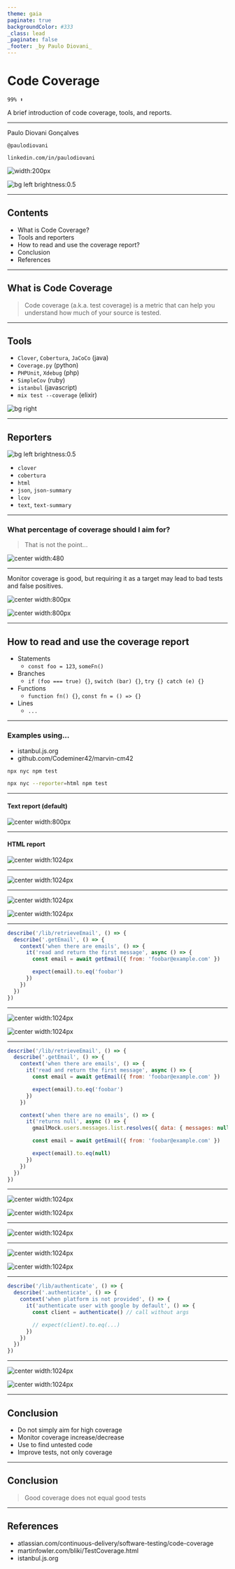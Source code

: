 ```yaml
---
theme: gaia
paginate: true
backgroundColor: #333
_class: lead
_paginate: false
_footer: _by Paulo Diovani_
---
```


<style>
/* Add total page number */
section::after {
  content: attr(data-marpit-pagination) ' / ' attr(data-marpit-pagination-total);
}

a {
  color: inherit;
  text-decoration: none;
}

img[alt~="center"] {
  display: block;
  margin: 0 auto;
}
</style>

# Code Coverage

`99% ⬆`

A brief introduction of code coverage, tools, and reports.

---

Paulo Diovani Gonçalves

`@paulodiovani`

`linkedin.com/in/paulodiovani`

![width:200px](./media/codeminer.svg)

![bg left brightness:0.5](./media/avatar.jpg)

---

## Contents

- What is Code Coverage?
- Tools and reporters
- How to read and use the coverage report?
- Conclusion
- References

---

## What is Code Coverage

> Code coverage (a.k.a. test coverage) is a metric that can help you understand how much of your source is tested.

---

<!--
_footer: Image by rawpixel.com
-->

## Tools

- `Clover`, `Cobertura`, `JaCoCo` (java)
- `Coverage.py` (python)
- `PHPUnit`, `Xdebug` (php)
- `SimpleCov` (ruby)
- `istanbul` (javascript)
- `mix test --coverage` (elixir)

![bg right](media/image-from-rawpixel-id-3237401-jpeg.jpg)

---

<!--
_footer: Image by rawpixel.com
-->

## Reporters

![bg left brightness:0.5](./media/image-from-rawpixel-id-899257-jpeg.jpg)

- `clover`
- `cobertura`
- `html`
- `json`, `json-summary`
- `lcov`
- `text`, `text-summary`

---

<!--
_footer: Image by martinfowler.com
-->

###  What percentage of coverage should I aim for? 

> That is not the point...

![center width:480](./media/coverage-vs-quality.png)

---

Monitor coverage is good, but requiring it as a target may lead to bad
tests and false positives.

![center width:800px](./media/coverage-monitor-jenkins.png)

![center width:800px](./media/coverage-monitor-codecov.png)

---

## How to read and use the coverage report

- Statements
  * `const foo = 123`, `someFn()`
- Branches
  * `if (foo === true) {}`, `switch (bar) {}`, `try {} catch (e) {}`
- Functions
  * `function fn() {}`, `const fn = () => {}`
- Lines
  * `...`

---

### Examples using...

- [istanbul.js.org](https://istanbul.js.org)
- [github.com/Codeminer42/marvin-cm42](https://github.com/Codeminer42/marvin-cm42/)

```bash
npx nyc npm test
```

```bash
npx nyc --reporter=html npm test
```

---

#### Text report (default)

![center width:800px](./media/text-report-001.png)

---

#### HTML report

![center width:1024px](./media/html-report-index-01.png)

---

![center width:1024px](./media/html-report-index-email.png)

---

![center width:1024px](./media/html-report-email-header-before.png)

![center width:1024px](./media/html-report-email-code-before.png)

---

```javascript
describe('/lib/retrieveEmail', () => {
  describe('.getEmail', () => {
    context('when there are emails', () => {
      it('read and return the first message', async () => {
        const email = await getEmail({ from: 'foobar@example.com' })

        expect(email).to.eq('foobar')
      })
    })
  })
})
```

---

![center width:1024px](./media/html-report-email-header-after-01.png)

![center width:1024px](./media/html-report-email-code-after-01.png)

---

```javascript
describe('/lib/retrieveEmail', () => {
  describe('.getEmail', () => {
    context('when there are emails', () => {
      it('read and return the first message', async () => {
        const email = await getEmail({ from: 'foobar@example.com' })

        expect(email).to.eq('foobar')
      })
    })

    context('when there are no emails', () => {
      it('returns null', async () => {
        gmailMock.users.messages.list.resolves({ data: { messages: null } })

        const email = await getEmail({ from: 'foobar@example.com' })

        expect(email).to.eq(null)
      })
    })
  })
})
```

---

![center width:1024px](./media/html-report-email-header-after-02.png)

![center width:1024px](./media/html-report-email-code-after-02.png)

---

![center width:1024px](./media/html-report-index-authenticate.png)

---

![center width:1024px](./media/html-report-authenticate-header-before.png)

![center width:1024px](./media/html-report-authenticate-code-before.png)

---

```javascript
describe('/lib/authenticate', () => {
  describe('.authenticate', () => {
    context('when platform is not provided', () => {
      it('authenticate user with google by default', () => {
        const client = authenticate() // call without args

        // expect(client).to.eq(...)
      })
    })
  })
})
```

---

![center width:1024px](./media/html-report-authenticate-header-after.png)

![center width:1024px](./media/html-report-authenticate-code-after.png)

---

## Conclusion

- Do not simply aim for high coverage
- Monitor coverage increase/decrease
- Use to find untested code
- Improve tests, not only coverage

---

## Conclusion

> Good coverage does not equal good tests

---

## References

<!--
_footer: '[![license][license-img]][license-link]'
-->

- [atlassian.com/continuous-delivery/software-testing/code-coverage](https://www.atlassian.com/continuous-delivery/software-testing/code-coverage)
- [martinfowler.com/bliki/TestCoverage.html](https://martinfowler.com/bliki/TestCoverage.html)
- [istanbul.js.org](https://istanbul.js.org)


[license-img]:https://i.creativecommons.org/l/by-nc-sa/4.0/88x31.png
[license-link]: http://creativecommons.org/licenses/by-nc-sa/4.0/

<!-- Presentation created with [Marp](https://marp.app/) -->
